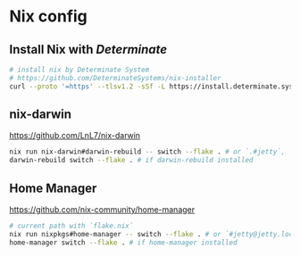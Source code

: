 # Nix config

## Install Nix with *Determinate*

```bash
# install nix by Determinate System
# https://github.com/DeterminateSystems/nix-installer
curl --proto '=https' --tlsv1.2 -sSf -L https://install.determinate.systems/nix | sh -s -- install
```

## nix-darwin
https://github.com/LnL7/nix-darwin

```bash
nix run nix-darwin#darwin-rebuild -- switch --flake . # or `.#jetty`, `<path to flake.nix>#jetty`
darwin-rebuild switch --flake . # if darwin-rebuild installed
```

## Home Manager
https://github.com/nix-community/home-manager

```bash
# current path with `flake.nix`
nix run nixpkgs#home-manager -- switch --flake . # or `#jetty@jetty.local`, `<path to flake.nix>#jetty@jetty.local`
home-manager switch --flake . # if home-manager installed
```